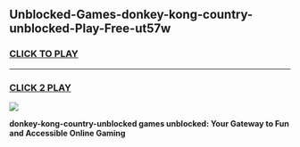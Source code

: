 
## Unblocked-Games-donkey-kong-country-unblocked-Play-Free-ut57w
<h3>
<a href="https://premium76.site?title=donkey-kong-country-unblocked&ref=18A1">CLICK TO PLAY</a></h3>
<hr>

<h3>
<a href="https://premium76.site?title=donkey-kong-country-unblocked&ref=18A1">CLICK 2 PLAY</a>
  
</h3>

<a href="https://premium76.site?title=donkey-kong-country-unblocked&ref=18A1"><img src="https://clearcache.store/games.png"></a>


**donkey-kong-country-unblocked games unblocked: Your Gateway to Fun and Accessible Online Gaming**
